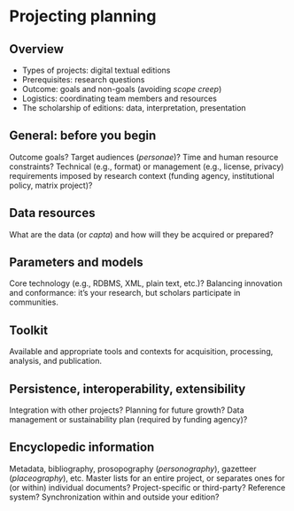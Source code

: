 # Projecting planning

## Overview 

* Types of projects: digital textual editions
* Prerequisites: research questions
* Outcome: goals and non-goals (avoiding *scope creep*)
* Logistics: coordinating team members and resources
* The scholarship of editions: data, interpretation, presentation

## General: before you begin

Outcome goals? Target audiences (*personae*)? Time and human resource constraints? Technical (e.g., format) or management (e.g., license, privacy) requirements imposed by research context (funding agency, institutional policy, matrix project)?

## Data resources

What are the data (or *capta*) and how will they be acquired or prepared?

## Parameters and models

Core technology (e.g., RDBMS, XML, plain text, etc.)? Balancing innovation and conformance: it’s your research, but scholars participate in communities.

## Toolkit

Available and appropriate tools and contexts for acquisition, processing, analysis, and publication.

## Persistence, interoperability, extensibility

Integration with other projects? Planning for future growth? Data management or sustainability plan (required by funding agency)?

## Encyclopedic information

Metadata, bibliography, prosopography (*personography*), gazetteer (*placeography*), etc. Master lists for an entire project, or separates ones for (or within) individual documents? Project-specific or third-party? Reference system? Synchronization within and outside your edition?